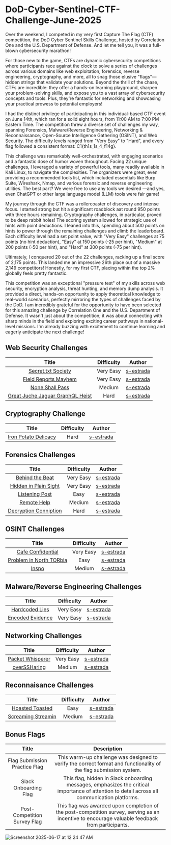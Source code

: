 # DoD-Cyber-Sentinel-CTF-Challenge-June-2025

Over the weekend, I competed in my very first Capture The Flag (CTF) competition, the DoD Cyber Sentinel Skills Challenge, hosted by Correlation One and the U.S. Department of Defense. And let me tell you, it was a full-blown cybersecurity marathon!

For those new to the game, CTFs are dynamic cybersecurity competitions where participants race against the clock to solve a series of challenges across various domains like web exploitation, forensics, reverse engineering, cryptography, and more, all to snag those elusive "flags"—hidden strings that validate your solutions. Beyond the thrill of the chase, CTFs are incredible: they offer a hands-on learning playground, sharpen your problem-solving skills, and expose you to a vast array of cybersecurity concepts and tools. Plus, they're fantastic for networking and showcasing your practical prowess to potential employers!

I had the distinct privilege of participating in this individual-based CTF event on June 14th, which ran for a solid eight hours, from 11:00 AM to 7:00 PM Eastern Time. The competition threw a diverse set of challenges my way, spanning Forensics, Malware/Reverse Engineering, Networking & Reconnaissance, Open-Source Intelligence Gathering (OSINT), and Web Security. The difficulty levels ranged from "Very Easy" to "Hard", and every flag followed a consistent format: C1{th1s_1s_4_f14g}.

This challenge was remarkably well-orchestrated, with engaging scenarios and a fantastic dose of humor woven throughout. Facing 22 unique challenges, I leveraged a variety of powerful tools, many readily available in Kali Linux, to navigate the complexities. The organizers were great, even providing a recommended tools list, which included essentials like Burp Suite, Wireshark, Nmap, and various forensic and reverse engineering utilities. The best part? We were free to use any tools we desired —and yes, even ChatGPT or other large language model (LLM) tools were fair game!

My journey through the CTF was a rollercoaster of discovery and intense focus. I started strong but hit a significant roadblock aat round 950 points with three hours remaining. Cryptography challenges, in particular, proved to be deep rabbit holes! The scoring system allowed for strategic use of hints with point deductions. I leaned into this, spending about 500 points on hints to power through the remaining challenges and climb the leaderboard. Each difficulty level had a set point value, with "Very Easy" challenges at 75 points (no hint deduction), "Easy" at 150 points (-25 per hint), "Medium" at 200 points (-50 per hint), and "Hard" at 300 points (-75 per hint).


Ultimately, I conquered 20 out of the 22 challenges, racking up a final score of 2,175 points. This landed me an impressive 26th place out of a massive 2,149 competitors! Honestly, for my first CTF, placing within the top 2% globally feels pretty fantastic.

This competition was an exceptional "pressure test" of my skills across web security, encryption analysis, threat hunting, and memory dump analysis. It provided a direct, hands-on opportunity to apply theoretical knowledge to real-world scenarios, perfectly mirroring the types of challenges faced by the DoD. I am incredibly grateful for the opportunity to have been selected for this amazing challenge by Correlation One and the U.S. Department of Defense. It wasn't just about the competition; it was about connecting with sharp minds in the field and exploring exciting career pathways in national-level missions. I'm already buzzing with excitement to continue learning and eagerly anticipate the next challenge!

## Web Security Challenges
| Title | Difficulty | Author |
| :---: | :---: | :---: |
| [Secret.txt Society](https://github.com/s-estrada/DoD-Cyber-Sentinel-Challenge-June-2025/blob/main/Web%20Security/Secret.txt-Society.md) | Very Easy | [s-estrada](https://github.com/s-estrada)
| [Field Reports Mayhem](https://github.com/s-estrada/DoD-Cyber-Sentinel-Challenge-June-2025/blob/main/Web%20Security/Field-Reports-Mayhem.md) | Very Easy | [s-estrada](https://github.com/s-estrada)
| [None Shall Pass](https://github.com/s-estrada/DoD-Cyber-Sentinel-Challenge-June-2025/blob/main/Web%20Security/None-Shall-Pass.md) | Medium | [s-estrada](https://github.com/s-estrada)
| [Great Juche Jaguar GraphQL Heist](https://github.com/s-estrada/DoD-Cyber-Sentinel-Challenge-June-2025/blob/main/Web%20Security/Great-Juche-Jaguar-GraphQL-Heist.md) | Hard | [s-estrada](https://github.com/s-estrada)

## Cryptography Challenge
| Title | Difficulty | Author |
| :---: | :---: | :---: |
| [Iron Potato Delicacy](https://github.com/s-estrada/DoD-Cyber-Sentinel-Challenge-June-2025/blob/main/Cryptography/Iron-Potato-Delicacy.md) | Hard | [s-estrada](https://github.com/s-estrada)

## Forensics Challenges
| Title | Difficulty | Author |
| :---: | :---: | :---: |
| [Behind the Beat](https://github.com/s-estrada/DoD-Cyber-Sentinel-Challenge-June-2025/blob/main/Forensics/Behind-the-Beat.md) | Very Easy | [s-estrada](https://github.com/s-estrada)
| [Hidden in Plain Sight](https://github.com/s-estrada/DoD-Cyber-Sentinel-Challenge-June-2025/blob/main/Forensics/Hidden-in-Plain-Sight.md) | Very Easy | [s-estrada](https://github.com/s-estrada)
| [Listening Post](https://github.com/s-estrada/DoD-Cyber-Sentinel-Challenge-June-2025/blob/main/Forensics/Listening-Post.md) | Easy | [s-estrada](https://github.com/s-estrada)
| [Remote Help](https://github.com/s-estrada/DoD-Cyber-Sentinel-Challenge-June-2025/blob/main/Forensics/Remote-Help.md) | Medium | [s-estrada](https://github.com/s-estrada)
| [Decryption Conniption](https://github.com/s-estrada/DoD-Cyber-Sentinel-Challenge-June-2025/blob/main/Forensics/Decryption-Conniption.md) | Hard | [s-estrada](https://github.com/s-estrada)

## OSINT Challenges
| Title | Difficulty | Author |
| :---: | :---: | :---: |
| [Cafe Confidential](https://github.com/s-estrada/DoD-Cyber-Sentinel-Challenge-June-2025/blob/main/OSINT/Cafe-Confidential.md) | Very Easy | [s-estrada](https://github.com/s-estrada)
| [Problem in North TORbia](https://github.com/s-estrada/DoD-Cyber-Sentinel-Challenge-June-2025/blob/main/OSINT/Problems-in-North-TORbia.md) | Easy | [s-estrada](https://github.com/s-estrada)
| [Inspo](https://github.com/s-estrada/DoD-Cyber-Sentinel-Challenge-June-2025/blob/main/OSINT/Inspo.md) | Medium | [s-estrada](https://github.com/s-estrada)

## Malware/Reverse Engineering Challenges
| Title | Difficulty | Author |
| :---: | :---: | :---: |
| [Hardcoded Lies](https://github.com/s-estrada/DoD-Cyber-Sentinel-Challenge-June-2025/blob/main/Malware-Reverse%20Engineering/Hardcoded-Lies.md) | Very Easy | [s-estrada](https://github.com/s-estrada)
| [Encoded Evidence](https://github.com/s-estrada/DoD-Cyber-Sentinel-Challenge-June-2025/blob/main/Malware-Reverse%20Engineering/Encoded-Evidence.md) | Very Easy | [s-estrada](https://github.com/s-estrada)

## Networking Challenges
| Title | Difficulty | Author |
| :---: | :---: | :---: |
| [Packet Whisperer](https://github.com/s-estrada/DoD-Cyber-Sentinel-Challenge-June-2025/blob/main/Networking/Packet-Whisperer.md) | Very Easy | [s-estrada](https://github.com/s-estrada)
| [overSSHaring](https://github.com/s-estrada/DoD-Cyber-Sentinel-Challenge-June-2025/blob/main/Networking/OverSSHaring.md) | Medium | [s-estrada](https://github.com/s-estrada)

## Reconnaisance Challenges
| Title | Difficulty | Author |
| :---: | :---: | :---: |
| [Hoasted Toasted](https://github.com/s-estrada/DoD-Cyber-Sentinel-Challenge-June-2025/blob/main/Reconnaisance/Hoasted-Toasted.md) | Easy | [s-estrada](https://github.com/s-estrada)
| [Screaming Streamin](https://github.com/s-estrada/DoD-Cyber-Sentinel-Challenge-June-2025/blob/main/Reconnaisance/Screamin-Streamin.md) | Medium | [s-estrada](https://github.com/s-estrada)


## Bonus Flags
| Title | Description |
| :---: | :---: |
| Flag Submission Practice Flag |This warm-up challenge was designed to verify the correct format and functionality of the flag submission system.|
|  Slack Onboarding Flag |This flag, hidden in Slack onboarding messages, emphasizes the critical importance of attention to detail across all communication platforms.|
| Post-Competition Survey Flag | This flag was awarded upon completion of the post-competition survey, serving as an incentive to encourage valuable feedback from participants.|

![Screenshot 2025-06-17 at 12 24 47 AM](https://github.com/user-attachments/assets/3e27d151-dec4-4110-b004-989dd64d5fba)

